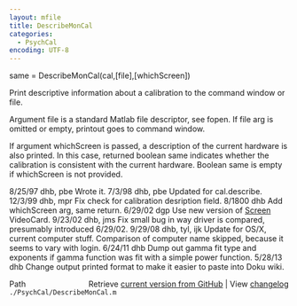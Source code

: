 ```yaml
---
layout: mfile
title: DescribeMonCal
categories:
  - PsychCal
encoding: UTF-8
---
```


same = DescribeMonCal\(cal,\[file\],\[whichScreen\]\)

Print descriptive information about a calibration
to the command window or file.

Argument file is a standard Matlab file descriptor,
see fopen.  If file arg is omitted or empty, printout
goes to command window.

If argument whichScreen is passed, a description of
the current hardware is also printed.  In this case,
returned boolean same indicates whether the calibration
is consistent with the current hardware.  Boolean
same is empty if whichScreen is not provided.

8/25/97  dhb, pbe  Wrote it.
7/3/98   dhb, pbe  Updated for cal.describe.
12/3/99  dhb, mpr  Fix check for calibration desription field.
8/1800   dhb       Add whichScreen arg, same return.
6/29/02  dgp       Use new version of [Screen](/docs/Screen) VideoCard.
9/23/02  dhb, jms  Fix small bug in way driver is compared, presumably introduced 6/29/02.
9/29/08  dhb, tyl, ijk Update for OS/X, current computer stuff.
                   Comparison of computer name skipped, because it seems to vary with login.
6/24/11  dhb       Dump out gamma fit type and exponents if gamma function was fit with a simple power function.
5/28/13  dhb       Change output printed format to make it easier to paste into Doku wiki.


<div class="code_header" style="text-align:right;">
  <span style="float:left;">Path&nbsp;&nbsp;</span> <span class="counter">Retrieve <a href=
  "https://raw.github.com/Psychtoolbox-3/Psychtoolbox-3/beta/./PsychCal/DescribeMonCal.m">current version from GitHub</a> | View <a href=
  "https://github.com/Psychtoolbox-3/Psychtoolbox-3/commits/beta/./PsychCal/DescribeMonCal.m">changelog</a></span>
</div>
<div class="code">
  <code>./PsychCal/DescribeMonCal.m</code>
</div>
